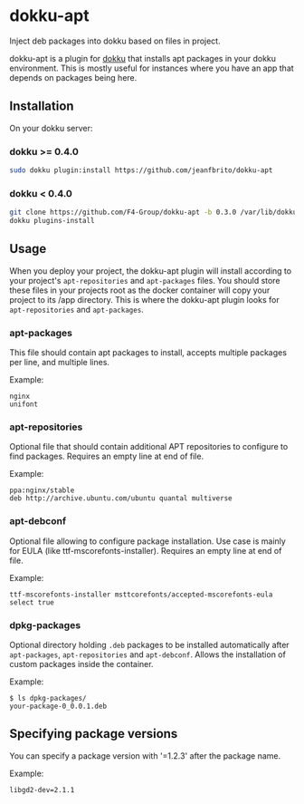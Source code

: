dokku-apt
=========

Inject deb packages into dokku based on files in project.

dokku-apt is a plugin for [dokku][dokku] that installs apt packages in your dokku environment.
This is mostly useful for instances where you have an app that depends on packages being here.

## Installation

On your dokku server:

### dokku >= 0.4.0
```sh
sudo dokku plugin:install https://github.com/jeanfbrito/dokku-apt
```

### dokku < 0.4.0

```sh
git clone https://github.com/F4-Group/dokku-apt -b 0.3.0 /var/lib/dokku/plugins/dokku-apt
dokku plugins-install
```

## Usage

When you deploy your project, the dokku-apt plugin will install according to your project's `apt-repositories` and `apt-packages` files. You should store these files in your projects root as the docker container will copy your project to its /app directory. This is where the dokku-apt plugin looks for `apt-repositories` and `apt-packages`.

### apt-packages
This file should contain apt packages to install, accepts multiple packages per line, and multiple lines.

Example:
```
nginx
unifont
```

### apt-repositories
Optional file that should contain additional APT repositories to configure to find packages.
Requires an empty line at end of file.

Example:
```
ppa:nginx/stable
deb http://archive.ubuntu.com/ubuntu quantal multiverse
```

### apt-debconf
Optional file allowing to configure package installation. Use case is mainly for EULA (like ttf-mscorefonts-installer).
Requires an empty line at end of file.

Example:
```
ttf-mscorefonts-installer msttcorefonts/accepted-mscorefonts-eula select true
```

### dpkg-packages
Optional directory holding `.deb` packages to be installed automatically
after `apt-packages`, `apt-repositories` and `apt-debconf`. Allows the
installation of custom packages inside the container.

Example:

```
$ ls dpkg-packages/
your-package-0_0.0.1.deb
```

[dokku]: https://github.com/progrium/dokku

## Specifying package versions

You can specify a package version with '=1.2.3' after the package name.

Example:

```
libgd2-dev=2.1.1
```
